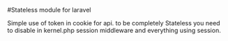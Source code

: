 #Stateless module for laravel

Simple use of token in cookie for api.
to be completely Stateless you need to disable in kernel.php session middleware and everything using session.
